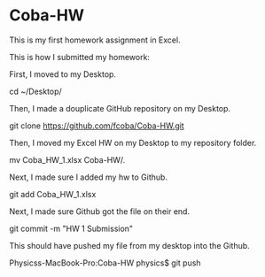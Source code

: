 # Coba-HW
This is my first homework assignment in Excel. 

This is how I submitted my homework:

First, I moved to my Desktop.

cd ~/Desktop/

Then, I made a douplicate GitHub repository on my Desktop. 

git clone https://github.com/fcoba/Coba-HW.git

Then, I moved my Excel HW on my Desktop to my repository folder. 

mv Coba_HW_1.xlsx Coba-HW/.

Next, I made sure I added my hw to Github. 

git add Coba_HW_1.xlsx 

Next, I made sure Github got the file on their end.  

git commit -m "HW 1 Submission"

This should have pushed my file from my desktop into the Github.

Physicss-MacBook-Pro:Coba-HW physics$ git push 

